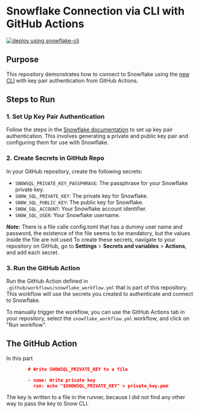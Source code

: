 # Snowflake Connection via CLI with GitHub Actions

[![deploy using snowflake-cli](https://github.com/MiguelElGallo/SnowCLI/actions/workflows/snowflake_workflow.yml/badge.svg)](https://github.com/MiguelElGallo/SnowCLI/actions/workflows/snowflake_workflow.yml)

## Purpose

This repository demonstrates how to connect to Snowflake using the [new CLI](https://docs.snowflake.com/en/developer-guide/snowflake-cli-v2/index) with key pair authentication from GitHub Actions.

## Steps to Run

### 1. Set Up Key Pair Authentication

Follow the steps in the [Snowflake documentation](https://docs.snowflake.com/en/user-guide/key-pair-auth) to set up key pair authentication. This involves generating a private and public key pair and configuring them for use with Snowflake.

### 2. Create Secrets in GitHub Repo

In your GitHub repository, create the following secrets:

- `SNOWSQL_PRIVATE_KEY_PASSPHRASE`: The passphrase for your Snowflake private key.
- `SNOW_SQL_PRIVATE_KEY`: The private key for Snowflake.
- `SNOW_SQL_PUBLIC_KEY`: The public key for Snowflake.
- `SNOW_SQL_ACCOUNT`: Your Snowflake account identifier.
- `SNOW_SQL_USER`: Your Snowflake username.

***Note:*** There is a file calle config.toml that has a dummy user name and password, the existence of the file seems to be mandatory, but the values inside the file are not used
To create these secrets, navigate to your repository on GitHub, go to **Settings** > **Secrets and variables** > **Actions**, and add each secret.

### 3. Run the GitHub Action

Run the GitHub Action defined in `.github/workflows/snowflake_workflow.yml` that is part of this repository. This workflow will use the secrets you created to authenticate and connect to Snowflake.

To manually trigger the workflow, you can use the GitHub Actions tab in your repository, select the `snowflake_workflow.yml` workflow, and click on "Run workflow".

## The GitHub Action

In this part

```json
        # Write SNOWSQL_PRIVATE_KEY to a file

        - name: Write private key
          run: echo "$SNOWSQL_PRIVATE_KEY" > private_key.pem
```

The key is written to a file in the runner, because I did not find any other way to pass the key to Snow CLI.
